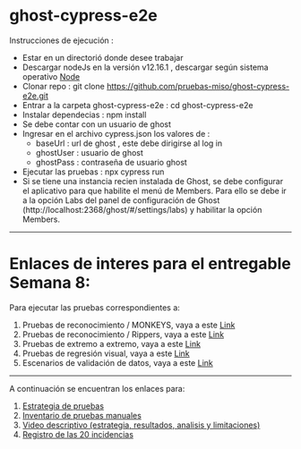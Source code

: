 # ghost-cypress-e2e

Instrucciones de ejecución : 

- Estar en un directorió donde desee trabajar 
- Descargar nodeJs en la versión v12.16.1 , descargar según sistema operativo [Node](https://nodejs.org/es/download/)   
- Clonar repo : git clone https://github.com/pruebas-miso/ghost-cypress-e2e.git
- Entrar a la carpeta ghost-cypress-e2e : cd ghost-cypress-e2e 
- Instalar dependecias : npm install
- Se debe contar con un usuario de ghost 
- Ingresar en el archivo cypress.json los valores de :
  * baseUrl : url de ghost , este debe dirigirse al log in 
  * ghostUser : usuario de ghost
  * ghostPass : contraseña de usuario ghost 
- Ejecutar las pruebas : npx cypress run 
- Si se tiene una instancia recien instalada de Ghost, se debe configurar el aplicativo para que habilite el menú de Members. Para ello se debe ir a la opción Labs del panel de configuración de Ghost (http://localhost:2368/ghost/#/settings/labs) y habilitar la opción Members.

**************************
# Enlaces de interes para el entregable Semana 8: 

Para ejecutar las pruebas correspondientes a: 
1. Pruebas de reconocimiento / MONKEYS, vaya a este [Link](https://github.com/pruebas-miso/monkeys)
2. Pruebas de reconocimiento / Rippers, vaya a este [Link](https://github.com/pruebas-miso/rippers)
3. Pruebas de extremo a extremo, vaya a este [Link](https://github.com/pruebas-miso/ghost-cypress-e2e/tree/v3.42.5)
4. Pruebas de regresión visual, vaya a este [Link](https://github.com/pruebas-miso/vrt)
5. Escenarios de validación de datos, vaya a este [Link](https://github.com/pruebas-miso/ghost-cypress-e2e/tree/v3.42.5)

**************************
A continuación se encuentran los enlaces para:
1. [Estrategia de pruebas](https://github.com/pruebas-miso/monkeys/raw/main/results/2021-05-26%20-%20ESTRATEGIA%20DE%20PRUEBAS%20DE%20GHOST%20-%20PRESUPUESTO%20FINAL.docx)
2. [Inventario de pruebas manuales](https://github.com/pruebas-miso/monkeys/raw/main/results/Inventario%20Pruebas%20Manuales%20Ghost%20Entrega%20Final.xlsx)
3. [Video descriptivo (estrategia, resultados, analisis y limitaciones)](https://youtu.be/6UDmNYdJdlE)
4. [Registro de las 20 incidencias](https://github.com/pruebas-miso/vrt/issues)
